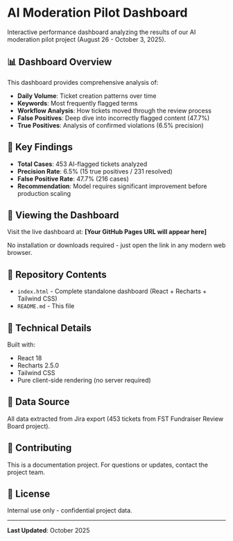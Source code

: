 # AI Moderation Pilot Dashboard

Interactive performance dashboard analyzing the results of our AI moderation pilot project (August 26 - October 3, 2025).

## 📊 Dashboard Overview

This dashboard provides comprehensive analysis of:
- **Daily Volume**: Ticket creation patterns over time
- **Keywords**: Most frequently flagged terms
- **Workflow Analysis**: How tickets moved through the review process
- **False Positives**: Deep dive into incorrectly flagged content (47.7%)
- **True Positives**: Analysis of confirmed violations (6.5% precision)

## 🔑 Key Findings

- **Total Cases**: 453 AI-flagged tickets analyzed
- **Precision Rate**: 6.5% (15 true positives / 231 resolved)
- **False Positive Rate**: 47.7% (216 cases)
- **Recommendation**: Model requires significant improvement before production scaling

## 🚀 Viewing the Dashboard

Visit the live dashboard at: **[Your GitHub Pages URL will appear here]**

No installation or downloads required - just open the link in any modern web browser.

## 📁 Repository Contents

- `index.html` - Complete standalone dashboard (React + Recharts + Tailwind CSS)
- `README.md` - This file

## 🔧 Technical Details

Built with:
- React 18
- Recharts 2.5.0
- Tailwind CSS
- Pure client-side rendering (no server required)

## 📝 Data Source

All data extracted from Jira export (453 tickets from FST Fundraiser Review Board project).

## 🤝 Contributing

This is a documentation project. For questions or updates, contact the project team.

## 📄 License

Internal use only - confidential project data.

---

**Last Updated**: October 2025